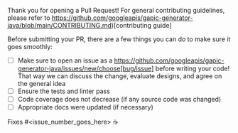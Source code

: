 

Thank you for opening a Pull Request! For general contributing guidelines, please refer to https://github.com/googleapis/gapic-generator-java/blob/main/CONTRIBUTING.md)[contributing guide]

Before submitting your PR, there are a few things you can do to make sure it goes smoothly:

- [ ] Make sure to open an issue as a https://github.com/googleapis/gapic-generator-java/issues/new/choose[bug/issue] before writing your code! That way we can discuss the change, evaluate designs, and agree on the general idea
- [ ] Ensure the tests and linter pass
- [ ] Code coverage does not decrease (if any source code was changed)
- [ ] Appropriate docs were updated (if necessary)

Fixes #<issue_number_goes_here> ☕️